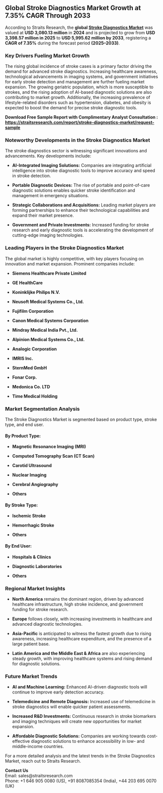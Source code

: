 <h2 data-pm-slice="">Global Stroke Diagnostics Market Growth at 7.35% CAGR Through 2033</h2>
<p data-pm-slice="">According to Straits Research, the <strong>global <a href="https://straitsresearch.com/report/stroke-diagnostics-market">Stroke Diagnostics Market</a></strong>&nbsp;was valued at <strong>USD 3,080.13 million</strong> in <strong>2024</strong> and is projected to grow from <strong>USD 3,398.57 million in 2025</strong> to <strong>USD 5,995.62 million by 2033</strong>, registering a <strong>CAGR of 7.35%</strong> during the forecast period <strong>(2025&ndash;2033)</strong>.</p>
<h3>Key Drivers Fueling Market Growth</h3>
<p>The rising global incidence of stroke cases is a primary factor driving the demand for advanced stroke diagnostics. Increasing healthcare awareness, technological advancements in imaging systems, and government initiatives for early stroke detection and management are further fueling market expansion. The growing geriatric population, which is more susceptible to strokes, and the rising adoption of AI-based diagnostic solutions are also contributing to market growth. Additionally, the increasing prevalence of lifestyle-related disorders such as hypertension, diabetes, and obesity is expected to boost the demand for precise stroke diagnostic tools.</p>
<p><strong>Download Free Sample Report with&nbsp;Complimentary Analyst Consultation : <a href="https://straitsresearch.com/report/stroke-diagnostics-market/request-sample">https://straitsresearch.com/report/stroke-diagnostics-market/request-sample</a><br /></strong></p>
<h3>Noteworthy Developments in the Stroke Diagnostics Market</h3>
<p>The stroke diagnostics sector is witnessing significant innovations and advancements. Key developments include:</p>
<ul data-spread="">
<li>
<p><strong>AI-Integrated Imaging Solutions:</strong> Companies are integrating artificial intelligence into stroke diagnostic tools to improve accuracy and speed in stroke detection.</p>
</li>
<li>
<p><strong>Portable Diagnostic Devices:</strong> The rise of portable and point-of-care diagnostic solutions enables quicker stroke identification and management in emergency situations.</p>
</li>
<li>
<p><strong>Strategic Collaborations and Acquisitions:</strong> Leading market players are forming partnerships to enhance their technological capabilities and expand their market presence.</p>
</li>
<li>
<p><strong>Government and Private Investments:</strong> Increased funding for stroke research and early diagnostic tools is accelerating the development of cutting-edge imaging technologies.</p>
</li>
</ul>
<h3>Leading Players in the Stroke Diagnostics Market</h3>
<p>The global market is highly competitive, with key players focusing on innovation and market expansion. Prominent companies include:</p>
<ul data-spread="">
<li>
<p><strong>Siemens Healthcare Private Limited</strong></p>
</li>
<li>
<p><strong>GE HealthCare</strong></p>
</li>
<li>
<p><strong>Koninklijke Philips N.V.</strong></p>
</li>
<li>
<p><strong>Neusoft Medical Systems Co., Ltd.</strong></p>
</li>
<li>
<p><strong>Fujifilm Corporation</strong></p>
</li>
<li>
<p><strong>Canon Medical Systems Corporation</strong></p>
</li>
<li>
<p><strong>Mindray Medical India Pvt., Ltd.</strong></p>
</li>
<li>
<p><strong>Alpinion Medical Systems Co., Ltd.</strong></p>
</li>
<li>
<p><strong>Analogic Corporation</strong></p>
</li>
<li>
<p><strong>IMRIS Inc.</strong></p>
</li>
<li>
<p><strong>SternMed GmbH</strong></p>
</li>
<li>
<p><strong>Fonar Corp.</strong></p>
</li>
<li>
<p><strong>Medonica Co. LTD</strong></p>
</li>
<li>
<p><strong>Time Medical Holding</strong></p>
</li>
</ul>
<h3>Market Segmentation Analysis</h3>
<p>The Stroke Diagnostics Market is segmented based on product type, stroke type, and end user.</p>
<h4><strong>By Product Type:</strong></h4>
<ul data-spread="">
<li>
<p><strong>Magnetic Resonance Imaging (MRI)</strong></p>
</li>
<li>
<p><strong>Computed Tomography Scan (CT Scan)</strong></p>
</li>
<li>
<p><strong>Carotid Ultrasound</strong></p>
</li>
<li>
<p><strong>Nuclear Imaging</strong></p>
</li>
<li>
<p><strong>Cerebral Angiography</strong></p>
</li>
<li>
<p><strong>Others</strong></p>
</li>
</ul>
<h4><strong>By Stroke Type:</strong></h4>
<ul data-spread="">
<li>
<p><strong>Ischemic Stroke</strong></p>
</li>
<li>
<p><strong>Hemorrhagic Stroke</strong></p>
</li>
<li>
<p><strong>Others</strong></p>
</li>
</ul>
<h4><strong>By End User:</strong></h4>
<ul data-spread="">
<li>
<p><strong>Hospitals &amp; Clinics</strong></p>
</li>
<li>
<p><strong>Diagnostic Laboratories</strong></p>
</li>
<li>
<p><strong>Others</strong></p>
</li>
</ul>
<h3>Regional Market Insights</h3>
<ul data-spread="">
<li>
<p><strong>North America</strong> remains the dominant region, driven by advanced healthcare infrastructure, high stroke incidence, and government funding for stroke research.</p>
</li>
<li>
<p><strong>Europe</strong> follows closely, with increasing investments in healthcare and advanced diagnostic technologies.</p>
</li>
<li>
<p><strong>Asia-Pacific</strong> is anticipated to witness the fastest growth due to rising awareness, increasing healthcare expenditure, and the presence of a large patient base.</p>
</li>
<li>
<p><strong>Latin America and the Middle East &amp; Africa</strong> are also experiencing steady growth, with improving healthcare systems and rising demand for diagnostic solutions.</p>
</li>
</ul>
<h3>Future Market Trends</h3>
<ul data-spread="">
<li>
<p><strong>AI and Machine Learning:</strong> Enhanced AI-driven diagnostic tools will continue to improve early detection accuracy.</p>
</li>
<li>
<p><strong>Telemedicine and Remote Diagnosis:</strong> Increased use of telemedicine in stroke diagnostics will enable quicker patient assessments.</p>
</li>
<li>
<p><strong>Increased R&amp;D Investments:</strong> Continuous research in stroke biomarkers and imaging techniques will create new opportunities for market expansion.</p>
</li>
<li>
<p><strong>Affordable Diagnostic Solutions:</strong> Companies are working towards cost-effective diagnostic solutions to enhance accessibility in low- and middle-income countries.</p>
</li>
</ul>
<p>For a more detailed analysis and the latest trends in the Stroke Diagnostics Market, reach out to Straits Research.</p>
<p><strong>Contact Us</strong><br />Email: <a>sales@straitsresearch.com</a><br />Phone: +1 646 905 0080 (US), +91 8087085354 (India), +44 203 695 0070 (UK)</p>
